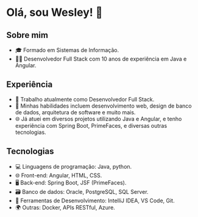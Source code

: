 # Olá, sou Wesley! 👋

## Sobre mim

- 🎓 Formado em Sistemas de Informação.
- 👨‍💻 Desenvolvedor Full Stack com 10 anos de experiência em Java e Angular.

## Experiência

- 💼 Trabalho atualmente como Desenvolvedor Full Stack.
- 🔧 Minhas habilidades incluem desenvolvimento web, design de banco de dados, arquitetura de software e muito mais.
- 🌐 Já atuei em diversos projetos utilizando Java e Angular, e tenho experiência com Spring Boot, PrimeFaces, e diversas outras tecnologias.

## Tecnologias

- 💻 Linguagens de programação: Java, python.
- 🌐 Front-end: Angular, HTML, CSS.
- 🖥️ Back-end: Spring Boot, JSF (PrimeFaces).
- 🗃️ Banco de dados: Oracle, PostgreSQL, SQL Server.
- 🧰 Ferramentas de Desenvolvimento: IntelliJ IDEA, VS Code, Git.
- 🌍 Outras: Docker, APIs RESTful, Azure.

